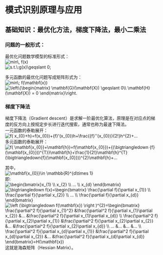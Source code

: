 # 模式识别原理与应用
## 基础知识：最优化方法，梯度下降法，最小二乘法

### 问题的一般形式：
最优化问题数学模型的标准形式：<br />
<img src="http://latex.codecogs.com/gif.latex?min\,&space;f(x)" title="min\, f(x)" /><br />
<img src="http://latex.codecogs.com/gif.latex?s.t.\:g(x)\geqslant&space;0;" title="s.t.\:g(x)\geqslant 0;" />

多元函数的最优化问题写成矩阵形式为：<br />
<img src="http://latex.codecogs.com/gif.latex?min\;&space;f(\mathbf{x})" title="min\; f(\mathbf{x})" /><br />
<img src="http://latex.codecogs.com/gif.latex?\left\{\begin{matrix}&space;\mathbf{G}(\mathbf{X})&space;\geqslant&space;0\\&space;\mathbf{H}(\mathbf{X})&space;=&space;0&space;\end{matrix}\right." title="\left\{\begin{matrix} \mathbf{G}(\mathbf{X}) \geqslant 0\\ \mathbf{H}(\mathbf{X}) = 0 \end{matrix}\right." />

### 梯度下降法
  梯度下降法（Gradient descent）是求解一阶最优化算法，原理是在对应点的梯度的反方向上按规定步长进行迭代搜索，通常也称为最速下降法。<br />
一元函数的泰勒展开：<br />
<img src="http://latex.codecogs.com/gif.latex?f(&space;x_{0}&plus;h)=f(x_{0})&plus;{f}'(x_{0})h&plus;\frac{{f}''(x_{0})}{2!}h^{2}&plus;..." title="f( x_{0}+h)=f(x_{0})+{f}'(x_{0})h+\frac{{f}''(x_{0})}{2!}h^{2}+..." /><br />
多元函数的泰勒展开：<br />
<img src="http://latex.codecogs.com/gif.latex?f(&space;\mathbf{x_{0}}&plus;\mathbf{h})=f(\mathbf{x_{0}})&plus;{(\bigtriangledown&space;{f}(\mathbf{x_{0}}))^{T}}\mathbf{h}&plus;\frac{1}{2!}\mathbf{h}^{T}(\bigtriangledown{f}(\mathbf{x_{0}}))^{2}\mathbf{h}&plus;..." title="f( \mathbf{x_{0}}+\mathbf{h})=f(\mathbf{x_{0}})+{(\bigtriangledown {f}(\mathbf{x_{0}}))^{T}}\mathbf{h}+\frac{1}{2!}\mathbf{h}^{T}(\bigtriangledown{f}(\mathbf{x_{0}}))^{2}\mathbf{h}+..." />

其中，<br /><img src="http://latex.codecogs.com/gif.latex?\mathbf{x_{0}}\in&space;\mathbb{R}^{d\times&space;1}" title="\mathbf{x_{0}}\in \mathbb{R}^{d\times 1}" /><br />
即:<br />
<img src="http://latex.codecogs.com/gif.latex?\begin{bmatrix}x_{1}&space;\\&space;x_{2}&space;\\&space;...&space;\\&space;x_{d}&space;\end{bmatrix}" title="\begin{bmatrix}x_{1} \\ x_{2} \\ ... \\ x_{d} \end{bmatrix}" /><br />
<img src="http://latex.codecogs.com/gif.latex?\bigtriangledown&space;f(x)=\begin{bmatrix}&space;\frac{\partial&space;f}{\partial&space;x_{1}}&space;\\&space;\frac{\partial&space;f}{\partial&space;x_{2}}&space;\\&space;...&space;\\&space;\frac{\partial&space;f}{\partial&space;x_{d}}&space;\end{bmatrix}" title="\bigtriangledown f(x)=\begin{bmatrix} \frac{\partial f}{\partial x_{1}} \\ \frac{\partial f}{\partial x_{2}} \\ ... \\ \frac{\partial f}{\partial x_{d}} \end{bmatrix}" /><br />
<img src="http://latex.codecogs.com/gif.latex?\left&space;(\bigtriangledown&space;f(\mathbf{x})&space;\right&space;)^{2}=\begin{bmatrix}&space;\frac{\partial^2&space;f}{\partial&space;x_{1}^2}&space;&\frac{\partial^2&space;f}{\partial&space;x_{1}\partial&space;x_{2}}&space;&...&space;&\frac{\partial^2&space;f}{\partial&space;x_{1}\partial&space;x_{d}}&space;\\&space;\frac{\partial^2&space;f}{\partial&space;x_{2}\partial&space;x_{1}}&space;&\frac{\partial^2&space;f}{\partial&space;x_{2}\partial&space;x_{2}}&space;&...&space;&\frac{\partial^2&space;f}{\partial&space;x_{2}\partial&space;x_{d}}&space;\\&space;...&space;&...&space;&...&space;&...&space;\\&space;\frac{\partial^2&space;f}{\partial&space;x_{d}\partial&space;x_{1}}&space;&\frac{\partial^2&space;f}{\partial&space;x_{d}\partial&space;x_{2}}&space;&...&space;&\frac{\partial^2&space;f}{\partial&space;x_{d}\partial&space;x_{d}}&space;\end{bmatrix}=H(\mathbf{x})" title="\left (\bigtriangledown f(\mathbf{x}) \right )^{2}=\begin{bmatrix} \frac{\partial^2 f}{\partial x_{1}^2} &\frac{\partial^2 f}{\partial x_{1}\partial x_{2}} &... &\frac{\partial^2 f}{\partial x_{1}\partial x_{d}} \\ \frac{\partial^2 f}{\partial x_{2}\partial x_{1}} &\frac{\partial^2 f}{\partial x_{2}\partial x_{2}} &... &\frac{\partial^2 f}{\partial x_{2}\partial x_{d}} \\ ... &... &... &... \\ \frac{\partial^2 f}{\partial x_{d}\partial x_{1}} &\frac{\partial^2 f}{\partial x_{d}\partial x_{2}} &... &\frac{\partial^2 f}{\partial x_{d}\partial x_{d}} \end{bmatrix}=H(\mathbf{x})" /><br />
这就是海森矩阵（Hessian Matrix）。

